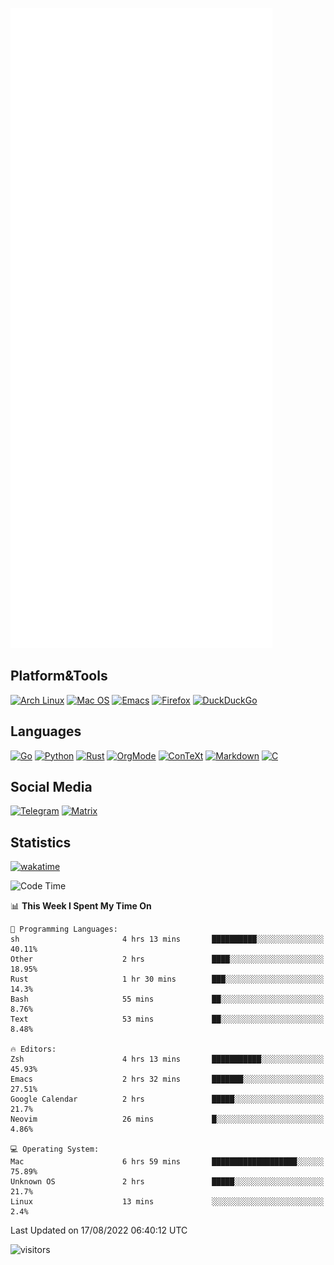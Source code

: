 ![Metrics](https://github.com/SteamedFish/SteamedFish/blob/master/github-metrics.svg)

## Platform&Tools

[![Arch Linux](https://img.shields.io/badge/ArchLinux-1793D1?logo=arch-linux&logoColor=fff&style=flat-square)](https://archlinux.org/)
[![Mac OS](https://img.shields.io/badge/MacOS-000000?style=flat-square&logo=macos&logoColor=F0F0F0)](https://www.apple.com/macos/)
[![Emacs](https://img.shields.io/badge/Emacs-%237F5AB6.svg?&style=flat-square&logo=gnu-emacs&logoColor=white)](https://www.gnu.org/software/emacs/)
[![Firefox](https://img.shields.io/badge/Firefox-FF7139?style=flat-square&logo=Firefox-Browser&logoColor=white)](https://firefox.com/)
[![DuckDuckGo](https://img.shields.io/badge/DuckDuckGo-DE5833?style=flat-square&logo=DuckDuckGo&logoColor=white)](https://duckduckgo.com/)

## Languages

[![Go](https://img.shields.io/badge/Golang-%2300ADD8.svg?style=flat-square&logo=go&logoColor=white)](https://golang.org/)
[![Python](https://img.shields.io/badge/Python-3670A0?style=flat-square&logo=python&logoColor=ffdd54)](https://www.python.org/)
[![Rust](https://img.shields.io/badge/Rust-%23000000.svg?style=flat-square&logo=rust&logoColor=white)](https://www.rust-lang.org/)
[![OrgMode](https://img.shields.io/badge/OrgMode-%23000000.svg?style=flat-square&logo=org&logoColor=white)](https://orgmode.org/)
[![ConTeXt](https://img.shields.io/badge/ConTeXt-%23008080.svg?style=flat-square&logo=latex&logoColor=white)](https://contextgarden.net/)
[![Markdown](https://img.shields.io/badge/MarkDown-%23000000.svg?style=flat-square&logo=markdown&logoColor=white)](https://daringfireball.net/projects/markdown/)
[![C](https://img.shields.io/badge/C-%2300599C.svg?style=flat-square&logo=c&logoColor=white)](https://www.iso.org/standard/74528.html)

## Social Media
[![Telegram](https://img.shields.io/badge/SteamedFish-2CA5E0?style=social&logo=telegram&logoColor=white)](https://t.me/SteamedFish)
[![Matrix](https://img.shields.io/badge/SteamedFish-2CA5E0?style=social&logo=matrix&logoColor=black)](https://matrix.to/#/@i:steamedfish.org)

## Statistics
[![wakatime](https://wakatime.com/badge/user/168280d6-fcf2-4b4f-ad3a-dc4612f35b38.svg)](https://wakatime.com/@168280d6-fcf2-4b4f-ad3a-dc4612f35b38)

<!--START_SECTION:waka-->
![Code Time](http://img.shields.io/badge/Code%20Time-1%2C786%20hrs%2051%20mins-blue)

📊 **This Week I Spent My Time On** 

```text
💬 Programming Languages: 
sh                       4 hrs 13 mins       ██████████░░░░░░░░░░░░░░░   40.11% 
Other                    2 hrs               ████░░░░░░░░░░░░░░░░░░░░░   18.95% 
Rust                     1 hr 30 mins        ███░░░░░░░░░░░░░░░░░░░░░░   14.3% 
Bash                     55 mins             ██░░░░░░░░░░░░░░░░░░░░░░░   8.76% 
Text                     53 mins             ██░░░░░░░░░░░░░░░░░░░░░░░   8.48%

🔥 Editors: 
Zsh                      4 hrs 13 mins       ███████████░░░░░░░░░░░░░░   45.93% 
Emacs                    2 hrs 32 mins       ███████░░░░░░░░░░░░░░░░░░   27.51% 
Google Calendar          2 hrs               █████░░░░░░░░░░░░░░░░░░░░   21.7% 
Neovim                   26 mins             █░░░░░░░░░░░░░░░░░░░░░░░░   4.86%

💻 Operating System: 
Mac                      6 hrs 59 mins       ███████████████████░░░░░░   75.89% 
Unknown OS               2 hrs               █████░░░░░░░░░░░░░░░░░░░░   21.7% 
Linux                    13 mins             ░░░░░░░░░░░░░░░░░░░░░░░░░   2.4%

```


 Last Updated on 17/08/2022 06:40:12 UTC
<!--END_SECTION:waka-->

![visitors](https://visitor-badge.laobi.icu/badge?page_id=SteamedFish.SteamedFish)
